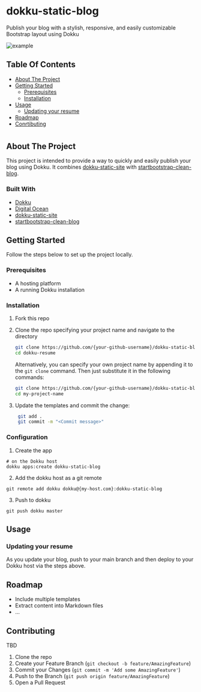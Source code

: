 # dokku-static-blog
Publish your blog with a stylish, responsive, and easily customizable Bootstrap layout using Dokku

![example](./example.jpg)

<!-- TABLE OF CONTENTS -->
## Table Of Contents
- [About The Project](#about-the-project)
- [Getting Started](#getting-started)
   - [Prerequisites](#prerequisites)
   - [Installation](#installation)
- [Usage](#usage)
   - [Updating your resume](#updating-your-resume)
- [Roadmap](#roadmap)
- [Conrtibuting](#contributing)

#

<!-- ABOUT THE PROJECT -->
## About The Project
This project is intended to provide a way to quickly and easily publish your blog using Dokku. It combines [dokku-static-site](https://github.com/glogiotatidis/dokku-static-site) with [startbootstrap-clean-blog](https://github.com/StartBootstrap/startbootstrap-clean-blog). 


### Built With

* [Dokku](https://dokku.com/)
* [Digital Ocean](https://marketplace.digitalocean.com/apps/dokku/)
* [dokku-static-site](https://github.com/glogiotatidis/dokku-static-site)
* [startbootstrap-clean-blog](https://github.com/StartBootstrap/startbootstrap-clean-blog)


<!-- GETTING STARTED -->
## Getting Started

Follow the steps below to set up the project locally.

### Prerequisites

* A hosting platform 
* A running Dokku installation

### Installation

1. Fork this repo

2. Clone the repo specifying your project name and navigate to the directory
   ```sh
   git clone https://github.com/{your-github-username}/dokku-static-blog.git
   cd dokku-resume
   ```

   Alternatively, you can specify your own project name by appending it to the `git clone` command. Then just substitute it in the following commands:
   ```sh
   git clone https://github.com/{your-github-username}/dokku-static-blog.git my-project-name
   cd my-project-name
   ```

   
3. Update the templates and commit the change:
   ```sh
    git add .
    git commit -m "<Commit message>"
   ```

### Configuration

1. Create the app
```
# on the Dokku host
dokku apps:create dokku-static-blog
```

2. Add the dokku host as a git remote

```
git remote add dokku dokku@{my-host.com}:dokku-static-blog
```

3. Push to dokku

```
git push dokku master
```

<!-- USAGE EXAMPLES -->
## Usage
### Updating your resume
As you update your blog, push to your main branch and then deploy to your Dokku host via the steps above.


<!-- ROADMAP -->
## Roadmap
* Include multiple templates
* Extract content into Markdown files
* ...

<!-- CONTRIBUTING -->
## Contributing
TBD

1. Clone the repo
2. Create your Feature Branch (`git checkout -b feature/AmazingFeature`)
3. Commit your Changes (`git commit -m 'Add some AmazingFeature'`)
4. Push to the Branch (`git push origin feature/AmazingFeature`)
5. Open a Pull Request
